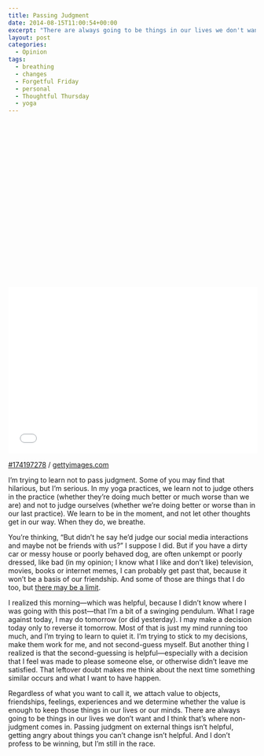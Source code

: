 ```yaml
---
title: Passing Judgment
date: 2014-08-15T11:00:54+00:00
excerpt: "There are always going to be things in our lives we don't want and I think that's where non-judgment comes in. Passing judgment on external things isn't helpful, getting angry about things you can't change isn't helpful."
layout: post
categories:
  - Opinion
tags:
  - breathing
  - changes
  - Forgetful Friday
  - personal
  - Thoughtful Thursday
  - yoga
---
```

<div class="getty embed image alignright">
  <div style="padding:66.666667% 0 0 0">
    <iframe src="//embed.gettyimages.com/embed/174197278?et=vna3s0IdSDZRbTflAWsm1A&viewMoreLink=off&sig=2ssYvxlv34F3IOLHxqUGV0rMnACGIxHCXtmh8DKijko=&caption=true" width="507" height="338" scrolling="no" frameborder="0"></iframe>
  </div>
  <p>
    <a href="http://www.gettyimages.com/detail/174197278" target="_blank" rel="noopener noreferrer">#174197278</a> /
    <a href="http://www.gettyimages.com" target="_blank" rel="noopener noreferrer">gettyimages.com</a>
  </p>
</div>

I&#8217;m trying to learn not to pass judgment. Some of you may find that hilarious, but I&#8217;m serious. In my yoga practices, we learn not to judge others in the practice (whether they&#8217;re doing much better or much worse than we are) and not to judge ourselves (whether we&#8217;re doing better or worse than in our last practice). We learn to be in the moment, and not let other thoughts get in our way. When they do, we breathe.

You&#8217;re thinking, &#8220;But didn&#8217;t he say he&#8217;d judge our social media interactions and maybe not be friends with us?&#8221; I suppose I did. But if you have a dirty car or messy house or poorly behaved dog, are often unkempt or poorly dressed, like bad (in my opinion; I know what I like and don&#8217;t like) television, movies, books or internet memes, I can probably get past that, because it won&#8217;t be a basis of our friendship. And some of those are things that I do too, but [there may be a limit](http://craigmcn.ca/explanations-apologies-compromises.html "Explanations, Apologies and Compromises").

I realized this morning—which was helpful, because I didn&#8217;t know where I was going with this post—that I&#8217;m a bit of a swinging pendulum. What I rage against today, I may do tomorrow (or did yesterday). I may make a decision today only to reverse it tomorrow. Most of that is just my mind running too much, and I&#8217;m trying to learn to quiet it. I&#8217;m trying to stick to my decisions, make them work for me, and not second-guess myself. But another thing I realized is that the second-guessing is helpful—especially with a decision that I feel was made to please someone else, or otherwise didn&#8217;t leave me satisfied. That leftover doubt makes me think about the next time something similar occurs and what I want to have happen.

Regardless of what you want to call it, we attach value to objects, friendships, feelings, experiences and we determine whether the value is enough to keep those things in our lives or our minds. There are always going to be things in our lives we don&#8217;t want and I think that&#8217;s where non-judgment comes in. Passing judgment on external things isn&#8217;t helpful, getting angry about things you can&#8217;t change isn&#8217;t helpful. And I don&#8217;t profess to be winning, but I&#8217;m still in the race.